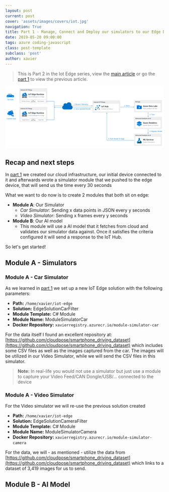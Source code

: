 ```yaml
---
layout: post
current: post
cover: 'assets/images/covers/iot.jpg'
navigation: True
title: Part 1 - Manage, Connect and Deploy our simulators to our Edge Devices with IoT Hub
date: 2019-05-20 09:00:00
tags: azure coding-javascript
class: post-template
subclass: 'post'
author: xavier
---
```


> This is Part 2 in the Iot Edge series, view the [main article](/iot-edge) or go the [part 1](/iot-edge-part1) to view the previous article.

![/assets/images/posts/iot-edge/architecture2.png](/assets/images/posts/iot-edge/architecture2.png)

## Recap and next steps

In [part 1](/iot-edge-part1) we created our cloud infrastructure, our initial device connected to it and afterwards wrote a simulator module that we pushed to the edge device, that will send us the time every 30 seconds 

What we want to do now is to create 2 modules that both sit on edge:
* **Module A**: Our Simulator 
  * *Car Simulator:* Sending x data points in JSON every y seconds
  * *Video Simulator:* Sending x frames every y seconds
* **Module B**: Our AI model
  * This module will use a AI model that it fetches from cloud and validates our simulator data against. Once it satisfies the criteria configured it will send a response to the IoT Hub.

So let's get started!

## Module A - Simulators

### Module A - Car Simulator

As we learned in [part 1](/iot-edge-part1) we set up a new IoT Edge solution with the following parameters:

* **Path:** `/home/xavier/iot-edge`
* **Solution:** EdgeSolutionCarFilter
* **Module Template:** C# Module
* **Module Name:** ModuleSimulatorCar
* **Docker Repository:** `xavierregistry.azurecr.io/module-simulator-car`

For the data itself I found an excellent repository at: [https://github.com/cloudpose/smartphone_driving_dataset](https://github.com/cloudpose/smartphone_driving_dataset) which includes some CSV files as well as the images captured from the car. The images will be utilized in our Video Simulator, while we will send the CSV files in this simulator.

> **Note:** In real-life you would not use a simulator but just use a module to capture your Video Feed/CAN Dongle/USB/... connected to the device



### Module A - Video Simulator

For the Video simulator we will re-use the previous solution created 

* **Path:** `/home/xavier/iot-edge`
* **Solution:** EdgeSolutionCameraFilter
* **Module Template:** C# Module
* **Module Name:** ModuleSimulatorCamera
* **Docker Repository:** `xavierregistry.azurecr.io/module-simulator-camera`

For the data, we will - as mentioned - utilize the data from [https://github.com/cloudpose/smartphone_driving_dataset](https://github.com/cloudpose/smartphone_driving_dataset) which links to a dataset of 3,419 images for us to send.




## Module B - AI Model